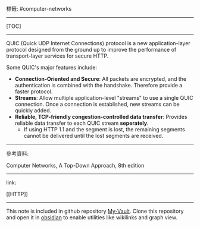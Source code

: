 標籤: #computer-networks 

---

[TOC]

---

QUIC (Quick UDP Internet Connections) protocol is a new application-layer protocol designed from the ground up to improve the performance of transport-layer services for secure HTTP.

Some QUIC's major features include:

- **Connection-Oriented and Secure**: All packets are encrypted, and the authentication is combined with the handshake. Therefore provide a faster protocol.
- **Streams**: Allow multiple application-level "streams" to use a single QUIC connection. Once a connection is established, new streams can be quickly added.
- **Reliable, TCP-friendly congestion-controlled data transfer**: Provides reliable data transfer to each QUIC stream **seperately**. 
	- If using HTTP 1.1 and the segment is lost, the remaining segments cannot be delivered until the lost segments are received.

---

參考資料:

Computer Networks, A Top-Down Approach, 8th edition

---

link:

[[HTTP]]

---

This note is included in github repository [My-Vault](https://github.com/LittleD3092/My-Vault.git). Clone this repository and open it in [obsidian](https://obsidian.md/) to enable utilities like wikilinks and graph view.